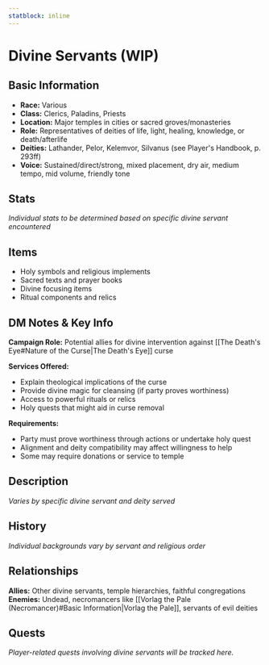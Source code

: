 ```yaml
---
statblock: inline
---
```


# Divine Servants (WIP)

## Basic Information
- **Race:** Various
- **Class:** Clerics, Paladins, Priests
- **Location:** Major temples in cities or sacred groves/monasteries
- **Role:** Representatives of deities of life, light, healing, knowledge, or death/afterlife
- **Deities:** Lathander, Pelor, Kelemvor, Silvanus (see Player's Handbook, p. 293ff)
- **Voice:** Sustained/direct/strong, mixed placement, dry air, medium tempo, mid volume, friendly tone


## Stats
*Individual stats to be determined based on specific divine servant encountered*

## Items
- Holy symbols and religious implements
- Sacred texts and prayer books
- Divine focusing items
- Ritual components and relics

## DM Notes & Key Info
**Campaign Role:** Potential allies for divine intervention against [[The Death's Eye#Nature of the Curse|The Death's Eye]] curse

**Services Offered:**
- Explain theological implications of the curse
- Provide divine magic for cleansing (if party proves worthiness)
- Access to powerful rituals or relics
- Holy quests that might aid in curse removal

**Requirements:**
- Party must prove worthiness through actions or undertake holy quest
- Alignment and deity compatibility may affect willingness to help
- Some may require donations or service to temple

## Description
*Varies by specific divine servant and deity served*

## History
*Individual backgrounds vary by servant and religious order*

## Relationships
**Allies:** Other divine servants, temple hierarchies, faithful congregations
**Enemies:** Undead, necromancers like [[Vorlag the Pale (Necromancer)#Basic Information|Vorlag the Pale]], servants of evil deities

## Quests
*Player-related quests involving divine servants will be tracked here.*